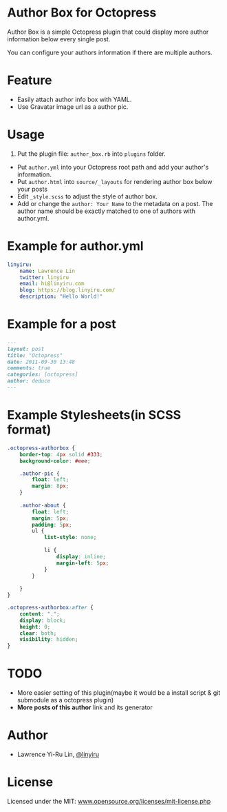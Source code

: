 # Author Box for Octopress

Author Box is a simple Octopress plugin that could display more author information below every single post.

You can configure your authors information if there are multiple authors.

# Feature

* Easily attach author info box with YAML.
* Use Gravatar image url as a author pic.

# Usage

1. Put the plugin file: ```author_box.rb``` into ```plugins``` folder.
* Put ```author.yml``` into your Octopress root path and add your author's information.
* Put ```author.html``` into ```source/_layouts``` for rendering author box below your posts
* Edit ```_style.scss``` to adjust the style of author box.
* Add or change the ```author: Your Name``` to the metadata on a post. The author name should be exactly matched to one of authors with author.yml.

# Example for author.yml

```yaml
linyiru:
    name: Lawrence Lin
    twitter: linyiru
    email: hi@linyiru.com
    blog: https://blog.linyiru.com/
    description: "Hello World!"
```

# Example for a post


```markdown
---
layout: post
title: "Octopress"
date: 2011-09-30 13:48
comments: true
categories: [octopress]
author: deduce
---

```

# Example Stylesheets(in SCSS format)

```scss
.octopress-authorbox {
	border-top: 4px solid #333;
	background-color: #eee;

	.author-pic {
		float: left;
		margin: 8px;
	}
	
	.author-about {
		float: left;
		margin: 5px;
		padding: 5px;
		ul {
			list-style: none;
			
			li {
				display: inline;
				margin-left: 5px;
			}
		}
	
	}
}

.octopress-authorbox:after {
    content: ".";
    display: block;
    height: 0;
    clear: both;
    visibility: hidden;
}
```

# TODO

* More easier setting of this plugin(maybe it would be a install script & git submodule as a octopress plugin) 
* **More posts of this author** link and its generator

# Author

* Lawrence Yi-Ru Lin, [@linyiru](http://twitter.com/linyiru)

# License

Licensed under the MIT: www.opensource.org/licenses/mit-license.php
